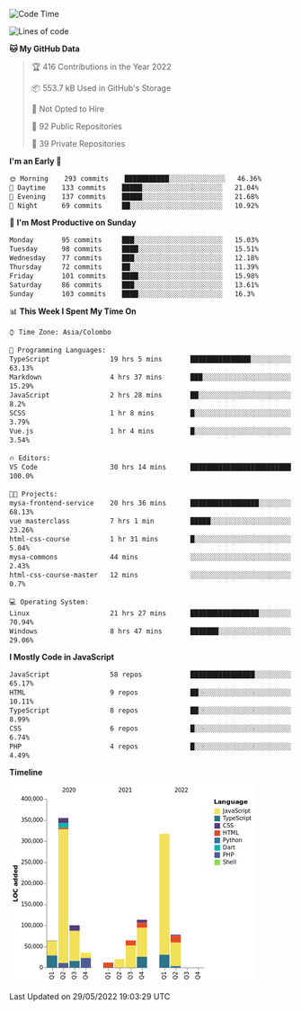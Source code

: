 
<!--START_SECTION:waka-->
![Code Time](http://img.shields.io/badge/Code%20Time-0%20secs-blue)

![Lines of code](https://img.shields.io/badge/From%20Hello%20World%20I%27ve%20Written-1%20Million%20lines%20of%20code-blue)

**🐱 My GitHub Data** 

> 🏆 416 Contributions in the Year 2022
 > 
> 📦 553.7 kB Used in GitHub's Storage 
 > 
> 🚫 Not Opted to Hire
 > 
> 📜 92 Public Repositories 
 > 
> 🔑 39 Private Repositories  
 > 
**I'm an Early 🐤** 

```text
🌞 Morning    293 commits    ███████████░░░░░░░░░░░░░░   46.36% 
🌆 Daytime    133 commits    █████░░░░░░░░░░░░░░░░░░░░   21.04% 
🌃 Evening    137 commits    █████░░░░░░░░░░░░░░░░░░░░   21.68% 
🌙 Night      69 commits     ██░░░░░░░░░░░░░░░░░░░░░░░   10.92%

```
📅 **I'm Most Productive on Sunday** 

```text
Monday       95 commits     ███░░░░░░░░░░░░░░░░░░░░░░   15.03% 
Tuesday      98 commits     ████░░░░░░░░░░░░░░░░░░░░░   15.51% 
Wednesday    77 commits     ███░░░░░░░░░░░░░░░░░░░░░░   12.18% 
Thursday     72 commits     ██░░░░░░░░░░░░░░░░░░░░░░░   11.39% 
Friday       101 commits    ████░░░░░░░░░░░░░░░░░░░░░   15.98% 
Saturday     86 commits     ███░░░░░░░░░░░░░░░░░░░░░░   13.61% 
Sunday       103 commits    ████░░░░░░░░░░░░░░░░░░░░░   16.3%

```


📊 **This Week I Spent My Time On** 

```text
⌚︎ Time Zone: Asia/Colombo

💬 Programming Languages: 
TypeScript               19 hrs 5 mins       ███████████████░░░░░░░░░░   63.13% 
Markdown                 4 hrs 37 mins       ███░░░░░░░░░░░░░░░░░░░░░░   15.29% 
JavaScript               2 hrs 28 mins       ██░░░░░░░░░░░░░░░░░░░░░░░   8.2% 
SCSS                     1 hr 8 mins         █░░░░░░░░░░░░░░░░░░░░░░░░   3.79% 
Vue.js                   1 hr 4 mins         █░░░░░░░░░░░░░░░░░░░░░░░░   3.54%

🔥 Editors: 
VS Code                  30 hrs 14 mins      █████████████████████████   100.0%

🐱‍💻 Projects: 
mysa-frontend-service    20 hrs 36 mins      █████████████████░░░░░░░░   68.13% 
vue masterclass          7 hrs 1 min         █████░░░░░░░░░░░░░░░░░░░░   23.26% 
html-css-course          1 hr 31 mins        █░░░░░░░░░░░░░░░░░░░░░░░░   5.04% 
mysa-commons             44 mins             ░░░░░░░░░░░░░░░░░░░░░░░░░   2.43% 
html-css-course-master   12 mins             ░░░░░░░░░░░░░░░░░░░░░░░░░   0.7%

💻 Operating System: 
Linux                    21 hrs 27 mins      █████████████████░░░░░░░░   70.94% 
Windows                  8 hrs 47 mins       ███████░░░░░░░░░░░░░░░░░░   29.06%

```

**I Mostly Code in JavaScript** 

```text
JavaScript               58 repos            ████████████████░░░░░░░░░   65.17% 
HTML                     9 repos             ██░░░░░░░░░░░░░░░░░░░░░░░   10.11% 
TypeScript               8 repos             ██░░░░░░░░░░░░░░░░░░░░░░░   8.99% 
CSS                      6 repos             █░░░░░░░░░░░░░░░░░░░░░░░░   6.74% 
PHP                      4 repos             █░░░░░░░░░░░░░░░░░░░░░░░░   4.49%

```


**Timeline**

![Chart not found](https://raw.githubusercontent.com/ccweerasinghe1994/ccweerasinghe1994/master/charts/bar_graph.png) 


 Last Updated on 29/05/2022 19:03:29 UTC
<!--END_SECTION:waka-->

